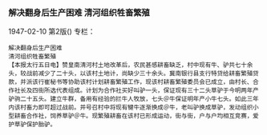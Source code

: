 ### 解决翻身后生产困难  清河组织牲畜繁殖

1947-02-10
第2版()
专栏：

    解决翻身后生产困难
    清河组织牲畜繁殖
    【本报太行五日电】赞皇南清河村土地改革后，农民甚感耕畜缺乏，村中现有牛、驴共七十余头，较战前减少了二十头，以该村土地计，尚缺少三十余头。冀南银行县支行特贷给耕畜繁殖贷款，并派该行崔秘书等协助该村计划耕畜繁殖工作，现该村耕畜繁殖委员会已成立，由村长、合作社长及四街所选代表组成。计划为合作社买好叫驴一头，保证现有三十二头草驴于今明两年产驴驹二十五头。建立牛群，备用有经验的拦牛人牧放，七头＠牛保证明年产小牛七头。如此三年内该村畜力即可超过战前。并号召村中将现有犍牛逐渐换成＠牛，老叫驴换成草驴，发动组织小型耕畜合作社，饲养草驴＠牛。现繁殖耕畜在该村已形成运动，街与街，户与户均相互竞赛，爱护草驴保护胎驴。
